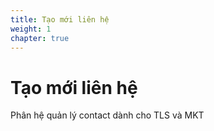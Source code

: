 ```yaml
---
title: Tạo mới liên hệ
weight: 1
chapter: true
---
```



# Tạo mới liên hệ

Phân hệ quản lý contact dành cho TLS và MKT
